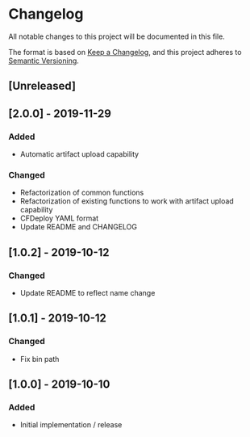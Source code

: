 # Changelog
All notable changes to this project will be documented in this file.

The format is based on [Keep a Changelog](https://keepachangelog.com/en/1.0.0/),
and this project adheres to [Semantic Versioning](https://semver.org/spec/v2.0.0.html).

## [Unreleased]

## [2.0.0] - 2019-11-29
### Added
- Automatic artifact upload capability
### Changed
- Refactorization of common functions
- Refactorization of existing functions to work with artifact upload capability
- CFDeploy YAML format
- Update README and CHANGELOG

## [1.0.2] - 2019-10-12
### Changed
- Update README to reflect name change

## [1.0.1] - 2019-10-12
### Changed
- Fix bin path

## [1.0.0] - 2019-10-10
### Added
- Initial implementation / release
